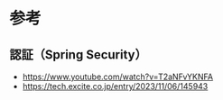 # 参考

## 認証（Spring Security）
- https://www.youtube.com/watch?v=T2aNFvYKNFA
- https://tech.excite.co.jp/entry/2023/11/06/145943 